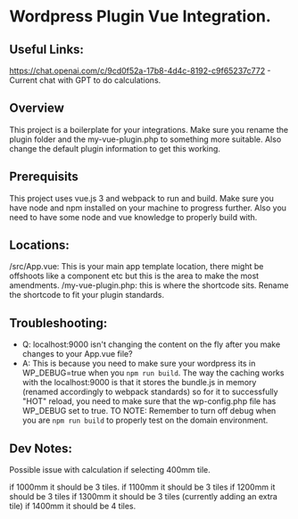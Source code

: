 # Wordpress Plugin Vue Integration.

## Useful Links:
https://chat.openai.com/c/9cd0f52a-17b8-4d4c-8192-c9f65237c772 - Current chat with GPT to do calculations.

## Overview
This project is a boilerplate for your integrations. Make sure you rename the plugin folder and the my-vue-plugin.php to something more suitable. Also change the default plugin information to get this working.

## Prerequisits
This project uses vue.js 3 and webpack to run and build. Make sure you have node and npm installed on your machine to progress further. Also you need to have some node and vue knowledge to properly build with.

## Locations:
/src/App.vue: This is your main app template location, there might be offshoots like a component etc but this is the area to make the most amendments.
/my-vue-plugin.php: this is where the shortcode sits. Rename the shortcode to fit your plugin standards.

## Troubleshooting:

- Q: localhost:9000 isn't changing the content on the fly after you make changes to your App.vue file?
- A: This is because you need to make sure your wordpress its in WP_DEBUG=true when you ``npm run build``. The way the caching works with the localhost:9000 is that it stores the bundle.js in memory (renamed accordingly to webpack standards) so for it to successfully "HOT" reload, you need to make sure that the wp-config.php file has WP_DEBUG set to true. TO NOTE: Remember to turn off debug when you are ``npm run build`` to properly test on the domain environment. 



## Dev Notes:

Possible issue with calculation if selecting 400mm tile.

if 1000mm it should be 3 tiles.
if 1100mm it should be 3 tiles
if 1200mm it should be 3 tiles
if 1300mm it should be 3 tiles (currently adding an extra tile)
if 1400mm it should be 4 tiles.